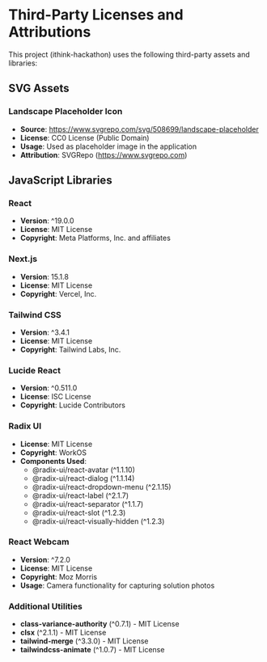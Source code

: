 # Third-Party Licenses and Attributions

This project (ithink-hackathon) uses the following third-party assets and libraries:

## SVG Assets

### Landscape Placeholder Icon

- **Source**: https://www.svgrepo.com/svg/508699/landscape-placeholder
- **License**: CC0 License (Public Domain)
- **Usage**: Used as placeholder image in the application
- **Attribution**: SVGRepo (https://www.svgrepo.com)

## JavaScript Libraries

### React

- **Version**: ^19.0.0
- **License**: MIT License
- **Copyright**: Meta Platforms, Inc. and affiliates

### Next.js

- **Version**: 15.1.8
- **License**: MIT License
- **Copyright**: Vercel, Inc.

### Tailwind CSS

- **Version**: ^3.4.1
- **License**: MIT License
- **Copyright**: Tailwind Labs, Inc.

### Lucide React

- **Version**: ^0.511.0
- **License**: ISC License
- **Copyright**: Lucide Contributors

### Radix UI

- **License**: MIT License
- **Copyright**: WorkOS
- **Components Used**:
  - @radix-ui/react-avatar (^1.1.10)
  - @radix-ui/react-dialog (^1.1.14)
  - @radix-ui/react-dropdown-menu (^2.1.15)
  - @radix-ui/react-label (^2.1.7)
  - @radix-ui/react-separator (^1.1.7)
  - @radix-ui/react-slot (^1.2.3)
  - @radix-ui/react-visually-hidden (^1.2.3)

### React Webcam

- **Version**: ^7.2.0
- **License**: MIT License
- **Copyright**: Moz Morris
- **Usage**: Camera functionality for capturing solution photos

### Additional Utilities

- **class-variance-authority** (^0.7.1) - MIT License
- **clsx** (^2.1.1) - MIT License
- **tailwind-merge** (^3.3.0) - MIT License
- **tailwindcss-animate** (^1.0.7) - MIT License
